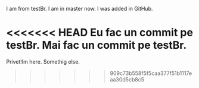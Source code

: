 I am from testBr.
I am in master now.
I was added in GitHub.

<<<<<<< HEAD
Eu fac un commit pe testBr.
Mai fac un commit pe testBr.
=======
Privet!Im here.
Somethig else.
>>>>>>> 909c73b558f5f5caa377f51b1117eaa30d5cb8c5
